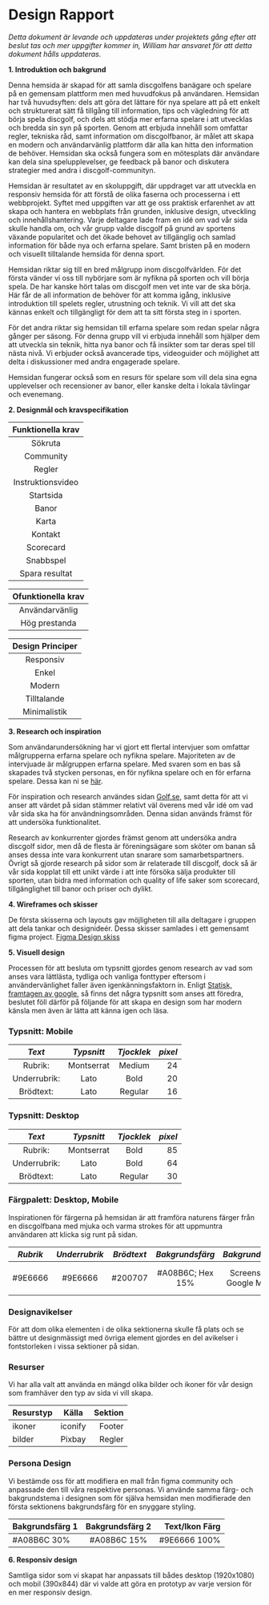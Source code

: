 # Design Rapport

_Detta dokument är levande och uppdateras under projektets gång efter att beslut tas och mer uppgifter kommer in, William har ansvaret för att detta dokument hålls uppdateras._

**1\. Introduktion och bakgrund**

Denna hemsida är skapad för att samla discgolfens banägare och spelare på en gemensam plattform men med huvudfokus på användaren. Hemsidan har två huvudsyften: dels att göra det lättare för nya spelare att på ett enkelt och strukturerat sätt få tillgång till information, tips och vägledning för att börja spela discgolf, och dels att stödja mer erfarna spelare i att utvecklas och bredda sin syn på sporten. Genom att erbjuda innehåll som omfattar regler, tekniska råd, samt information om discgolfbanor, är målet att skapa en modern och användarvänlig plattform där alla kan hitta den information de behöver. Hemsidan ska också fungera som en mötesplats där användare kan dela sina spelupplevelser, ge feedback på banor och diskutera strategier med andra i discgolf-communityn.

Hemsidan är resultatet av en skoluppgift, där uppdraget var att utveckla en responsiv hemsida för att förstå de olika faserna och processerna i ett webbprojekt. Syftet med uppgiften var att ge oss praktisk erfarenhet av att skapa och hantera en webbplats från grunden, inklusive design, utveckling och innehållshantering. Varje deltagare lade fram en idé om vad vår sida skulle handla om, och vår grupp valde discgolf på grund av sportens växande popularitet och det ökade behovet av tillgänglig och samlad information för både nya och erfarna spelare. Samt bristen på en modern och visuellt tilltalande hemsida för denna sport.

Hemsidan riktar sig till en bred målgrupp inom discgolfvärlden. För det första vänder vi oss till nybörjare som är nyfikna på sporten och vill börja spela. De har kanske hört talas om discgolf men vet inte var de ska börja. Här får de all information de behöver för att komma igång, inklusive introduktion till spelets regler, utrustning och teknik. Vi vill att det ska kännas enkelt och tillgängligt för dem att ta sitt första steg in i sporten.

För det andra riktar sig hemsidan till erfarna spelare som redan spelar några gånger per säsong. För denna grupp vill vi erbjuda innehåll som hjälper dem att utveckla sin teknik, hitta nya banor och få insikter som tar deras spel till nästa nivå. Vi erbjuder också avancerade tips, videoguider och möjlighet att delta i diskussioner med andra engagerade spelare.

Hemsidan fungerar också som en resurs för spelare som vill dela sina egna upplevelser och recensioner av banor, eller kanske delta i lokala tävlingar och evenemang.

**2\. Designmål och kravspecifikation**

| Funktionella krav |
| :--------: |
| Sökruta  |
| Community |
| Regler    |
| Instruktionsvideo |
| Startsida |
| Banor   |
| Karta   |
| Kontakt |
| Scorecard |
| Snabbspel |
| Spara resultat |

| Ofunktionella krav |
| :---: |
| Användarvänlig |
| Hög prestanda |

| Design Principer |
| :---: |
| Responsiv |
| Enkel |
| Modern |
| Tilltalande |
| Minimalistik |

**3\. Research och inspiration**

Som användarundersökning har vi gjort ett flertal intervjuer som omfattar målgrupperna erfarna spelare och nyfikna spelare. Majoriteten av de intervjuade är målgruppen erfarna spelare. Med svaren som en bas så skapades två stycken personas, en för nyfikna spelare och en för erfarna spelare. Dessa kan ni se
[här](https://github.com/chas-academy/u01-designstudie-mario-kart-project-pioneers/tree/main/intervjuer/personas).

För inspiration och research användes sidan
[Golf.se](https://golf.se/), samt detta för att vi anser att värdet på sidan stämmer relativt väl överens med vår idé om vad vår sida ska ha för användningsområden. Denna sidan används främst för att undersöka funktionalitet.

Research av konkurrenter gjordes främst genom att undersöka andra discgolf sidor, men då de flesta är föreningsägare som sköter om banan så anses dessa inte vara konkurrent utan snarare som samarbetspartners. Övrigt så gjorde research på sidor som är relaterade till discgolf, dock så är vår sida kopplat till ett unikt värde i att inte försöka sälja produkter till sporten, utan bidra med information och quality of life saker som scorecard, tillgänglighet till banor och priser och dylikt.

**4\. Wireframes och skisser**

De första skisserna och layouts gav möjligheten till alla deltagare i gruppen att dela tankar och designideér. Dessa skisser samlades i ett gemensamt figma project.
[Figma Design skiss](https://www.figma.com/design/3ln7XZkD6Rl0oKcEPrIQeF/Design-skisser?node-id=71-840&t=uIMYq3WZNQdtTHlY-1)

**5\. Visuell design**

Processen för att besluta om typsnitt gjordes genom research av vad som anses vara lättlästa, tydliga och vanliga fonttyper eftersom i användervänlighet faller även igenkänningsfaktorn in. Enligt [Statisk, framtagen av google,](https://kinsta.com/se/blog/basta-google-fonts/) så finns det några typsnitt som anses att föredra, beslutet föll därför på följande för att skapa en design som har modern känsla men även är lätta att känna igen och läsa.
### Typsnitt: Mobile

| _Text_ | _Typsnitt_ | _Tjocklek_ | _pixel_ |
| :---: | :---: | :---: | ---: |
| Rubrik: | Montserrat | Medium | 24 |
| Underrubrik: | Lato | Bold | 20 |
| Brödtext: | Lato | Regular | 16 |

### Typsnitt: Desktop

| _Text_ | _Typsnitt_ | _Tjocklek_ | _pixel_ |
| :---: | :---: | :---: | ---: |
| Rubrik: | Montserrat | Bold | 85 |
| Underrubrik: | Lato | Bold | 64 |
| Brödtext: | Lato | Regular | 30 |

### Färgpalett: Desktop, Mobile
Inspirationen för färgerna på hemsidan är att framföra naturens färger från en discgolfbana med mjuka och varma strokes för att uppmuntra användaren att klicka sig runt på sidan.

| _Rubrik_ | _Underrubrik_ | _Brödtext_ | _Bakgrundsfärg_ | _Bakgrundsbild_ | _Stroke_ |
| :---: | :---:| :---: |:---: |:---: |:---: |
| #9E6666 | #9E6666 | #200707 | #A08B6C; Hex 15% | Screenshot Google Maps | #D8B0B0; Hex 100%

### Designavikelser

För att dom olika elementen i de olika sektionerna skulle få plats och se bättre ut designmässigt med övriga element gjordes en del avikelser i fontstorleken i vissa sektioner på sidan.

### Resurser

Vi har alla valt att använda en mängd olika bilder och ikoner för vår design som framhäver den typ av sida vi vill skapa.

| Resurstyp | Källa | Sektion |
|:---|:---:|---:|
| ikoner | iconify | Footer |
| bilder | Pixbay | Regler |
### Persona Design

Vi bestämde oss för att modifiera en mall från figma community och anpassade den till våra respektive personas. Vi använde
samma färg- och bakgrundstema i designen som för själva hemsidan men modifierade den första sektionens bakgrundsfärg för en snyggare styling.

| Bakgrundsfärg 1 | Bakgrundsfärg 2 | Text/Ikon Färg |
|:---|:---:|---:|
| #A08B6C 30% | #A08B6C 15% | #9E6666 100% |

**6\. Responsiv design**

Samtliga sidor som vi skapat har anpassats till bådes desktop (1920x1080) och mobil (390x844) där vi valde att göra 
en prototyp av varje version för en mer responsiv design.
